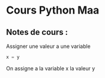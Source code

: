 # Cours Python Maa
## Notes de cours :
Assigner une valeur a une variable
```python
x = y
```
On assigne a la variable x la valeur y
